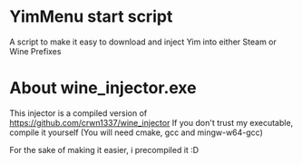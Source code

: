 # YimMenu start script
A script to make it easy to download and inject Yim into either Steam or Wine Prefixes

# About wine_injector.exe
This injector is a compiled version of https://github.com/crwn1337/wine_injector
If you don't trust my executable, compile it yourself (You will need cmake, gcc and mingw-w64-gcc)

For the sake of making it easier, i precompiled it :D